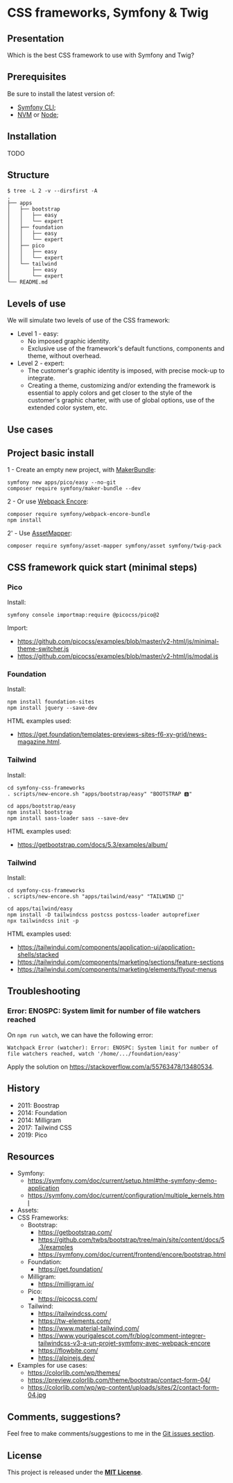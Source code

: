 # CSS frameworks, Symfony & Twig

## Presentation

Which is the best CSS framework to use with Symfony and Twig?

## Prerequisites

Be sure to install the latest version of:

- [Symfony CLI](https://symfony.com/download);
- [NVM](https://github.com/nvm-sh/nvm) or [Node](https://nodejs.org/);

## Installation

TODO

## Structure

```shell
$ tree -L 2 -v --dirsfirst -A
.
├── apps
│   ├── bootstrap
│   │   ├── easy
│   │   └── expert
│   ├── foundation
│   │   ├── easy
│   │   └── expert
│   ├── pico
│   │   ├── easy
│   │   └── expert
│   └── tailwind
│       ├── easy
│       └── expert
└── README.md
```

## Levels of use

We will simulate two levels of use of the CSS framework:

- Level 1 - easy:
    - No imposed graphic identity.
    - Exclusive use of the framework's default functions, components and theme, without overhead.
- Level 2 - expert:
    - The customer's graphic identity is imposed, with precise mock-up to integrate.
    - Creating a theme, customizing and/or extending the framework is essential to apply colors and get closer to the style of the customer's graphic charter, with use of global options, use of the extended color system, etc.

## Use cases

## Project basic install

1 - Create an empty new project, with [MakerBundle](https://symfony.com/bundles/SymfonyMakerBundle/current/index.html):

```shell
symfony new apps/pico/easy --no-git
composer require symfony/maker-bundle --dev
```

2 - Or use [Webpack Encore](https://symfony.com/doc/current/frontend/encore/index.html):

```shell
composer require symfony/webpack-encore-bundle
npm install
```

2' - Use [AssetMapper](https://symfony.com/doc/current/frontend/asset_mapper.html):

```shell
composer require symfony/asset-mapper symfony/asset symfony/twig-pack
```

## CSS framework quick start (minimal steps)

### Pico

Install:

```shell
symfony console importmap:require @picocss/pico@2
````

Import:

- https://github.com/picocss/examples/blob/master/v2-html/js/minimal-theme-switcher.js
- https://github.com/picocss/examples/blob/master/v2-html/js/modal.js

### Foundation

Install:

```shell
npm install foundation-sites
npm install jquery --save-dev
```

HTML examples used:

- https://get.foundation/templates-previews-sites-f6-xy-grid/news-magazine.html.

### Tailwind

Install:

```shell
cd symfony-css-frameworks
. scripts/new-encore.sh "apps/bootstrap/easy" "BOOTSTRAP 🅱️"
```

```shell
cd apps/bootstrap/easy
npm install bootstrap
npm install sass-loader sass --save-dev
```

HTML examples used:

- https://getbootstrap.com/docs/5.3/examples/album/

### Tailwind

Install:

```shell
cd symfony-css-frameworks
. scripts/new-encore.sh "apps/tailwind/easy" "TAILWIND 🌊"
```

```shell
cd apps/tailwind/easy
npm install -D tailwindcss postcss postcss-loader autoprefixer
npx tailwindcss init -p
```

HTML examples used:

- https://tailwindui.com/components/application-ui/application-shells/stacked
- https://tailwindui.com/components/marketing/sections/feature-sections
- https://tailwindui.com/components/marketing/elements/flyout-menus

## Troubleshooting

### Error: ENOSPC: System limit for number of file watchers reached

On `npm run watch`, we can have the following error:

```
Watchpack Error (watcher): Error: ENOSPC: System limit for number of file watchers reached, watch '/home/.../foundation/easy'
```

Apply the solution on https://stackoverflow.com/a/55763478/13480534.

## History

- 2011: Boostrap
- 2014: Foundation
- 2014: Milligram
- 2017: Tailwind CSS
- 2019: Pico

## Resources

- Symfony:
    - https://symfony.com/doc/current/setup.html#the-symfony-demo-application
    - https://symfony.com/doc/current/configuration/multiple_kernels.html
- Assets:
- CSS Frameworks:
    - Bootstrap:
        - https://getbootstrap.com/
        - https://github.com/twbs/bootstrap/tree/main/site/content/docs/5.3/examples
        - https://symfony.com/doc/current/frontend/encore/bootstrap.html
    - Foundation:
        - https://get.foundation/
    - Milligram:
        - https://milligram.io/
    - Pico:
        - https://picocss.com/
    - Tailwind:
        - https://tailwindcss.com/
        - https://tw-elements.com/
        - https://www.material-tailwind.com/
        - https://www.yourigalescot.com/fr/blog/comment-integrer-tailwindcss-v3-a-un-projet-symfony-avec-webpack-encore
        - https://flowbite.com/
        - https://alpinejs.dev/
- Examples for use cases:
    - https://colorlib.com/wp/themes/
    - https://preview.colorlib.com/theme/bootstrap/contact-form-04/
    - https://colorlib.com/wp/wp-content/uploads/sites/2/contact-form-04.jpg

## Comments, suggestions?

Feel free to make comments/suggestions to me in the [Git issues section](https://github.com/jprivet-dev/css-framework-symfony/issues).

## License

This project is released under the [**MIT License**](https://github.com/jprivet-dev/css-framework-symfony/blob/main/LICENSE).
